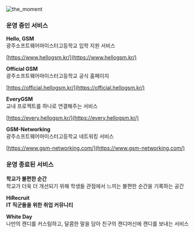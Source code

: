 ![the_moment](https://github.com/info-dsm/.github/assets/106712562/3ee8b525-1411-4c97-b431-0efae6b1a1ca)

### 운영 중인 서비스

**Hello, GSM**  
광주소프트웨어마이스터고등학교 입학 지원 서비스

[https://www.hellogsm.kr/](https://www.hellogsm.kr/)

**Official GSM**  
광주소프트웨어마이스터고등학교 공식 홈페이지

[https://official.hellogsm.kr/](https://official.hellogsm.kr/)

**EveryGSM**  
교내 프로젝트를 하나로 연결해주는 서비스

[https://every.hellogsm.kr/](https://every.hellogsm.kr/)

**GSM-Networking**  
광주소프트웨어마이스터고등학교 네트워킹 서비스

[https://www.gsm-networking.com/](https://www.gsm-networking.com/)

### 운영 종료된 서비스

**학교가 불편한 순간**  
학교가 더욱 더 개선되기 위해 학생들 관점에서 느끼는 불편한 순간을 기록하는 공간

**HiRecruit**  
**IT 직군들을 위한 취업 커뮤니티**

**White Day**  
나만의 캔디를 커스텀하고, 달콤한 말을 담아 친구의 캔디머신에 캔디를 보내는 서비스
